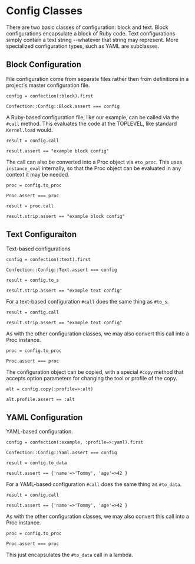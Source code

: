 # Config Classes

There are two basic classes of configuration: block and text. Block
configurations encapsulate a block of Ruby code. Text configurations
simply contain a text string --whatever that string may represent.
More specialized configuration types, such as YAML are subclasses.

## Block Configuration

File configuration come from separate files rather then from definitions
in a project's master configuration file.

    config = confection(:block).first

    Confection::Config::Block.assert === config

A Ruby-based configuration file, like our example, can be called via the `#call`
method. This evaluates the code at the TOPLEVEL, like standard `Kernel.load`
would.

    result = config.call

    result.assert == "example block config"

The call can also be converted into a Proc object via `#to_proc`. This uses
`instance_eval` internally, so that the Proc object can be evaluated in
any context it may be needed.

    proc = config.to_proc

    Proc.assert === proc

    result = proc.call

    result.strip.assert == "example block config"


## Text Configuraiton

Text-based configurations

    config = confection(:text).first

    Confection::Config::Text.assert === config

    result = config.to_s

    result.strip.assert == "example text config"

For a text-based configuration `#call` does the same thing as `#to_s`.

    result = config.call

    result.strip.assert == "example text config"

As with the other configuration classes, we may also convert this call
into a Proc instance.

    proc = config.to_proc

    Proc.assert === proc

The configuration object can be copied, with a special `#copy` method
that accepts option parameters for changing the tool or profile of the copy.

    alt = config.copy(:profile=>:alt)

    alt.profile.assert == :alt


## YAML Configuration

YAML-based configuration.

    config = confection(:example, :profile=>:yaml).first

    Confection::Config::Yaml.assert === config

    result = config.to_data

    result.assert == {'name'=>'Tommy', 'age'=>42 }

For a YAML-based configuration `#call` does the same thing as `#to_data`.

    result = config.call

    result.assert == {'name'=>'Tommy', 'age'=>42 }

As with the other configuration classes, we may also convert this call
into a Proc instance.

    proc = config.to_proc

    Proc.assert === proc

This just encapsulates the `#to_data` call in a lambda.

